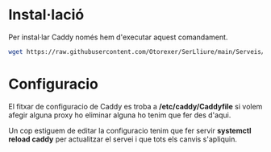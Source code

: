 # Instal·lació
Per instal·lar Caddy només hem d'executar aquest comandament.
```bash
wget https://raw.githubusercontent.com/Otorexer/SerLliure/main/Serveis/Caddy/I-Caddy.sh && bash I-Caddy.sh && rm I-Caddy.sh
```
# Configuracio
El fitxar de configuracio de Caddy es troba a **/etc/caddy/Caddyfile** si volem afegir alguna proxy ho eliminar alguna ho tenim que fer des d'aqui.

Un cop estiguem de editar la configuracio tenim que fer servir **systemctl reload caddy** per actualitzar el servei i que tots els canvis s'apliquin.
